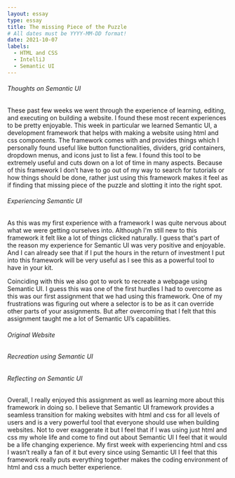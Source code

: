```yaml
---
layout: essay
type: essay
title: The missing Piece of the Puzzle
# All dates must be YYYY-MM-DD format!
date: 2021-10-07
labels:
  - HTML and CSS
  - IntelliJ
  - Semantic UI
---
```


###### Thoughts on Semantic UI

These past few weeks we went through the experience of learning, editing, and executing on building a website. I found these most recent experiences to be pretty enjoyable. This week in particular we learned Semantic UI, a development framework that helps with making a website using html and css components. The framework comes with and provides things which I personally found useful like button functionalities, dividers, grid containers, dropdown menus, and icons just to list a few. I found this tool to be extremely useful and cuts down on a lot of time in many aspects. Because of this framework I don’t have to go out of my way to search for tutorials or how things should be done, rather just using this framework makes it feel as if finding that missing piece of the puzzle and slotting it into the right spot.     

###### Experiencing Semantic UI

As this was my first experience with a framework I was quite nervous about what we were getting ourselves into. Although I'm still new to this framework it felt like a lot of things clicked naturally. I guess that's part of the reason my experience for Semantic UI was very positive and enjoyable. And I can already see that if I put the hours in the return of investment I put into this framework will be very useful as I see this as a powerful tool to have in your kit. 

Coinciding with this we also got to work to recreate a webpage using Semantic UI. I guess this was one of the first hurdles I had to overcome as this was our first assignment that we had using this framework. One of my frustrations was figuring out where a selector is to be as it can override other parts of your assignments. But after overcoming that I felt that this assignment taught me a lot of Semantic UI’s capabilities.

###### Original Website

###### Recreation using Semantic UI

###### Reflecting on Semantic UI

Overall, I really enjoyed this assignment as well as learning more about this framework in doing so. I believe that Semantic UI framework provides a seamless transition for making websites with html and css for all levels of users and is a very powerful tool that everyone should use when building websites. Not to over exaggerate it but I feel that if I was using just html and css my whole life and come to find out about Semantic UI I feel that it would be a life changing experience. My first week with experiencing html and css I wasn’t really a fan of it but every since using Semantic UI I feel that this framework really puts everything together makes the coding environment of html and css a much better experience.    
    

